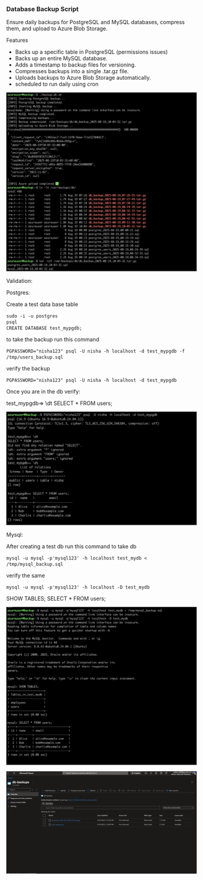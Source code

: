 ### Database Backup Script

Ensure daily backups for PostgreSQL and MySQL databases, compress them, and upload to Azure Blob Storage.

Features

- Backs up a specific table in PostgreSQL (permissions issues)
- Backs up an entire MySQL database.
- Adds a timestamp to backup files for versioning.
- Compresses backups into a single .tar.gz file.
- Uploads backups to Azure Blob Storage automatically.
- scheduled to run daily using cron

![alt text](https://github.com/Nishanc07/backup_db/blob/main/public/Screenshot%202025-08-19%20at%2015.35.52.png)

Validation:

Postgres:

Create a test data base table

```
sudo -i -u postgres
psql
CREATE DATABASE test_mypgdb;
```

to take the backup run this command

```
PGPASSWORD="nisha123" psql -U nisha -h localhost -d test_mypgdb -f /tmp/users_backup.sql
```

verify the backup

```
PGPASSWORD="nisha123" psql -U nisha -h localhost -d test_mypgdb
```

Once you are in the db verify:

test_mypgdb=> \dt
SELECT \* FROM users;

![alt text](https://github.com/Nishanc07/backup_db/blob/main/public/Screenshot%202025-08-19%20at%2014.59.39.png)

Mysql:

After creating a test db run this command to take db

```
mysql -u mysql -p'mysql123' -h localhost test_mydb < /tmp/mysql_backup.sql
```

verify the same

```
mysql -u mysql -p'mysql123' -h localhost -D test_mydb
```

SHOW TABLES;
SELECT \* FROM users;

![alt text](https://github.com/Nishanc07/backup_db/blob/main/public/Screenshot%202025-08-19%20at%2015.02.04.png)

![alt text](https://github.com/Nishanc07/backup_db/blob/main/public/Screenshot%202025-08-19%20at%2015.07.31.png)
